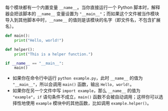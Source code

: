 每个模块都有一个内置变量 `__name__`。当你直接运行一个 Python 脚本时，解释器会把该脚本的 `__name__` 变量设置为 `"__main__"`；而如果这个文件被当作模块导入到其他脚本中时，`__name__` 的值则是该模块的名字（即文件名，不包含扩展名）。

```python
def main():
    print("Hello, world!")

def helper():
    print("This is a helper function.")

if __name__ == "__main__":
    main()

```

- 如果你在命令行中运行 `python example.py`，此时 `__name__` 的值为 `"__main__"`，所以会调用 `main()` 函数，输出 `Hello, world!`。
- 如果你在另一个文件中写 `import example`，那么 `__name__` 的值为 `"example"`，`if` 语句条件不成立，`main()` 函数不会被自动调用；这样你可以选择性地使用 `example` 模块中的其他函数，比如调用 `example.helper()`。
